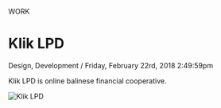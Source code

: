 <p class="type">WORK</p>

# Klik LPD

<p class="meta">Design, Development  /  Friday, February 22rd, 2018 2:49:59pm</p>

Klik LPD is online balinese financial cooperative.

![Klik LPD](https://farooq-agent.web.app/assets/images/works/details/220-klik-lpd/klik-lpd.jpg)
